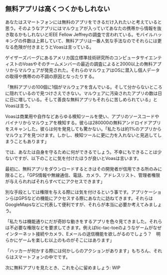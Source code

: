 ## 無料アプリは高くつくかもしれない
あなたはスマートフォンには無料のアプリをできるだけ入れたいと考えていると思う。そのようなアプリにはマルウェアが入っていてあなたの携帯から情報を抜き取るかもしれないとIEEE Fellow Jeffreyの調査で言われている。モバイルハッキングの件数は上昇していて、無料アプリは一番人気な手法なのでそれらには更なる危険が付きまとうとVoasは言っている。

ゲイザーズバーグにあるアメリカ国立標準技術研究所のコンピュータサイエンティストのVoasやそのチームメンバーの最近の調査によると2000以上の無料アプリからマルウェアが発見された。それらのマルウェアはOSに潜入し個人データの取得や携帯のの不調の原因となったりする。

「無料アプリの100個に1個がマルウェアを含んでいる。そして分からないところに隠れているので見つけさえできない。マルウェアに汚染されたアプリの数は日に日に増している。そして善良な無料アプリもそれらに苦しめられている」とVoasは言う。

Voasは商業用や自作などあらゆる検知ツールを使い、アプリのソースコードやバイナリからマルウェアを検知する。彼らは280000の無料アンドロイドアプリをスキャンした。彼らは何を発見しても驚かない。「私たちは約1%のアプリからマルウェアを見つけます。しかし、検知ツールに更に力を入れないと見逃してしまうこともあります」

では、あなたは自身を守るために何ができるでしょう。不幸にもできることは少ないですが、以下のことに気を付けたほうが良いとVoasは言います。

最初に、無料アプリをダウンロードするときはその開発者が信用できる所のみに限ること。「GPS情報や無線通信、電話、カメラ、アドレスリスト、管理者権限が与えられればそれらすべてにアクセスできます」

別な手段としては権限を与える際には気を付けるという事です。アプリケーションらはGPSなどの機能にアクセスする際にあなたに訪ねてきます。それらはGoogleMapsなどに代表して便利ですが、それらが本当に必要か考えてみましょう。

「私たちは機能通りにだが奇妙な動きをするアプリを色々見てきました。それらは不必要な権限などを要求してきます。例えばtic-tac-toeのようなゲームがなぜインターネット接続やカメラ、Eメールの送信機能を欲しがるのでしょう？　明らかにゲームを楽しむ以上のものがそこにはあります」

「ハッカーが何かする際には何かしらのアクションがあります」もちろん、それらはスマートフォンの中でです。

次に無料アプリを見たとき、これを心に留めましょう: WIP